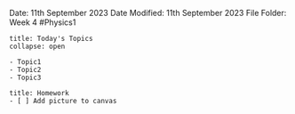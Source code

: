 Date: 11th September 2023
Date Modified: 11th September 2023
File Folder: Week 4
#Physics1

```ad-abstract
title: Today's Topics
collapse: open

- Topic1
- Topic2
- Topic3

```

```ad-note
title: Homework
- [ ] Add picture to canvas
```
